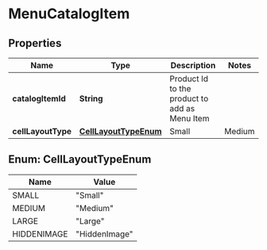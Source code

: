
# MenuCatalogItem

## Properties
Name | Type | Description | Notes
------------ | ------------- | ------------- | -------------
**catalogItemId** | **String** | Product Id to the product to add as Menu Item | 
**cellLayoutType** | [**CellLayoutTypeEnum**](#CellLayoutTypeEnum) | Small | Medium | Large | HiddenImage  Affects the layout of the menu. |  [optional]


<a name="CellLayoutTypeEnum"></a>
## Enum: CellLayoutTypeEnum
Name | Value
---- | -----
SMALL | &quot;Small&quot;
MEDIUM | &quot;Medium&quot;
LARGE | &quot;Large&quot;
HIDDENIMAGE | &quot;HiddenImage&quot;



